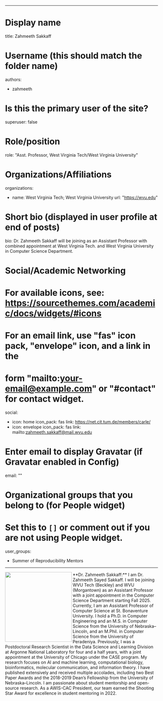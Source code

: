 
---
# Display name
title: Zahmeeth Sakkaff

# Username (this should match the folder name)
authors:
- zahmeeth

# Is this the primary user of the site?
superuser: false

# Role/position
role: "Asst. Professor, West Virginia Tech/West Virginia University"

# Organizations/Affiliations
organizations:
- name: West Virginia Tech; West Virginia University
  url: "https://wvu.edu"


# Short bio (displayed in user profile at end of posts)
bio: Dr. Zahmeeth Sakkaff will be joining as an Assistant Professor with combined appointment at West Virginia Tech. and West Virginia University in Computer Science Department.

# Social/Academic Networking
# For available icons, see: https://sourcethemes.com/academic/docs/widgets/#icons
#   For an email link, use "fas" icon pack, "envelope" icon, and a link in the
#   form "mailto:your-email@example.com" or "#contact" for contact widget.
social:
- icon: home
  icon_pack: fas
  link: https://net.cit.tum.de/members/carle/
- icon: envelope
  icon_pack: fas
  link: mailto:zahmeeth.sakkaff@mail.wvu.edu

# Enter email to display Gravatar (if Gravatar enabled in Config)
email: ""

# Organizational groups that you belong to (for People widget)
#   Set this to `[]` or comment out if you are not using People widget.
user_groups:
- Summer of Reproducibility Mentors
---
<img align="left" width="220" height="230" src="https://github.com/user-attachments/assets/b992ad6d-0083-4f4f-9d0b-f37c3e711a1c"> 
**Dr. Zahmeeth Sakkaff:** I am Dr. Zahmeeth Sayed Sakkaff. I will be joining WVU Tech (Beckley) and WVU (Morgantown) as an Assistant Professor with a joint appointment in the Computer Science Department starting Fall 2025. Currently, I am an Assistant Professor of Computer Science at St. Bonaventure University. I hold a Ph.D. in Computer Engineering and an M.S. in Computer Science from the University of Nebraska–Lincoln, and an M.Phil. in Computer Science from the University of Peradeniya. 
Previously, I was a Postdoctoral Research Scientist in the Data Science and Learning Division at Argonne National Laboratory for four and a half years, with a joint appointment at the University of Chicago under the CASE program. My research focuses on AI and machine learning, computational biology, bioinformatics, molecular communication, and information theory. I have published extensively and received multiple accolades, including two Best Paper Awards and the 2018-2019 Dean’s Fellowship from the University of Nebraska–Lincoln.  I am passionate about student mentorship and open-source research. As a AWIS-CAC President, our team earned the Shooting Star Award for excellence in student mentoring in 2022.
